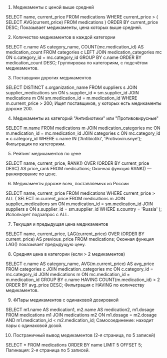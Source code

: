 1. Медикаменты с ценой выше средней

SELECT name, current_price
FROM medications
WHERE current_price > (
    SELECT AVG(current_price) FROM medications
)
ORDER BY current_price DESC;
Показывает медикаменты, цена которых выше средней.

2. Количество медикаментов в каждой категории

SELECT c.name AS category_name, COUNT(mc.medication_id) AS medication_count
FROM categories c
LEFT JOIN medication_categories mc ON c.category_id = mc.category_id
GROUP BY c.name
ORDER BY medication_count DESC;
Группировка по категориям, с подсчётом медикаментов.

3. Поставщики дорогих медикаментов

SELECT DISTINCT s.organization_name
FROM suppliers s
JOIN supplier_medications sm ON s.supplier_id = sm.supplier_id
JOIN medications m ON sm.medication_id = m.medication_id
WHERE m.current_price > 200;
Ищет поставщиков, у которых есть медикаменты дороже 200.

4. Медикаменты из категорий "Антибиотики" или "Противовирусные"

SELECT m.name
FROM medications m
JOIN medication_categories mc ON m.medication_id = mc.medication_id
JOIN categories c ON mc.category_id = c.category_id
WHERE c.name IN ('Antibiotiki', 'Protivovirusnye');
Фильтрация по категориям.

5. Рейтинг медикаментов по цене

SELECT name, current_price,
       RANK() OVER (ORDER BY current_price DESC) AS price_rank
FROM medications;
Оконная функция RANK() — ранжирование по цене.

6. Медикаменты дороже всех, поставляемых из России

SELECT name, current_price
FROM medications
WHERE current_price > ALL (
    SELECT m.current_price
    FROM medications m
    JOIN supplier_medications sm ON m.medication_id = sm.medication_id
    JOIN suppliers s ON s.supplier_id = sm.supplier_id
    WHERE s.country = 'Russia'
);
Использует подзапрос с ALL.

7. Текущая и предыдущая цена медикаментов

SELECT name, current_price,
       LAG(current_price) OVER (ORDER BY current_price) AS previous_price
FROM medications;
Оконная функция LAG() показывает предыдущую цену.

8. Средняя цена в категории (если > 2 медикаментов)

SELECT c.name AS category_name, AVG(m.current_price) AS avg_price
FROM categories c
JOIN medication_categories mc ON c.category_id = mc.category_id
JOIN medications m ON mc.medication_id = m.medication_id
GROUP BY c.name
HAVING COUNT(m.medication_id) > 2
ORDER BY avg_price DESC;
Фильтрация с HAVING по количеству медикаментов.

9. ♻Пары медикаментов с одинаковой дозировкой

SELECT m1.name AS medication1, m2.name AS medication2, m1.dosage
FROM medications m1
JOIN medications m2 ON m1.dosage = m2.dosage AND m1.medication_id < m2.medication_id;
Самосоединение: находит пары с одинаковой дозой.

10. Постраничный вывод медикаментов (2-я страница, по 5 записей)

SELECT *
FROM medications
ORDER BY name
LIMIT 5 OFFSET 5;
Пагинация: 2-я страница по 5 записей.
